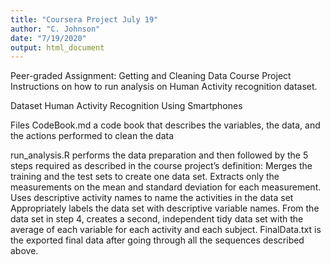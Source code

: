 ```yaml
---
title: "Coursera Project July 19"
author: "C. Johnson"
date: "7/19/2020"
output: html_document
---
```


Peer-graded Assignment: Getting and Cleaning Data Course Project
Instructions on how to run analysis on Human Activity recognition dataset.

Dataset
Human Activity Recognition Using Smartphones

Files
CodeBook.md a code book that describes the variables, the data, and the actions performed to clean the data

run_analysis.R performs the data preparation and then followed by the 5 steps required as described in the course project’s definition:
Merges the training and the test sets to create one data set.
Extracts only the measurements on the mean and standard deviation for each measurement.
Uses descriptive activity names to name the activities in the data set
Appropriately labels the data set with descriptive variable names.
From the data set in step 4, creates a second, independent tidy data set with the average of each variable for each activity and each subject.
FinalData.txt is the exported final data after going through all the sequences described above.






